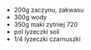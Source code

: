 * 200g zaczynu, zakwasu
* 300g wody
* 350g maki zytniej 720
* pol lyzeczki soli
* 1/4 lyzeczki czarnuszki
